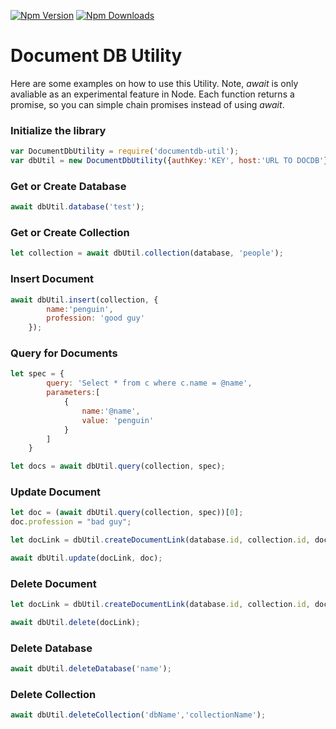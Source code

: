 [![Npm Version](https://img.shields.io/npm/v/documentdb-util.svg?style=flat)](https://www.npmjs.com/package/documentdb-util)
[![Npm Downloads](https://img.shields.io/npm/dm/documentdb-util.svg?style=flat)](https://www.npmjs.com/package/documentdb-util)

# Document DB Utility
Here are some examples on how to use this Utility. Note, *await* is only avaliable as an experimental feature in Node. Each function returns a promise, so you can simple chain promises instead of using *await*.

### Initialize the library
```javascript
var DocumentDbUtility = require('documentdb-util');
var dbUtil = new DocumentDbUtility({authKey:'KEY', host:'URL TO DOCDB'}));
```

### Get or Create Database

```javascript
await dbUtil.database('test');
```

### Get or Create Collection

```javascript
let collection = await dbUtil.collection(database, 'people');
```

### Insert Document

```javascript
await dbUtil.insert(collection, {
        name:'penguin',
        profession: 'good guy'
    });
```

### Query for Documents

```javascript
let spec = {
        query: 'Select * from c where c.name = @name',
        parameters:[
            {
                name:'@name',
                value: 'penguin'
            }
        ]
    }

let docs = await dbUtil.query(collection, spec);
```

### Update Document

```javascript
let doc = (await dbUtil.query(collection, spec))[0];
doc.profession = "bad guy";

let docLink = dbUtil.createDocumentLink(database.id, collection.id, doc.id);

await dbUtil.update(docLink, doc);
```

### Delete Document
```javascript
let docLink = dbUtil.createDocumentLink(database.id, collection.id, doc.id);

await dbUtil.delete(docLink);
```

### Delete Database
```javascript
await dbUtil.deleteDatabase('name');
```

### Delete Collection
```javascript
await dbUtil.deleteCollection('dbName','collectionName');
```